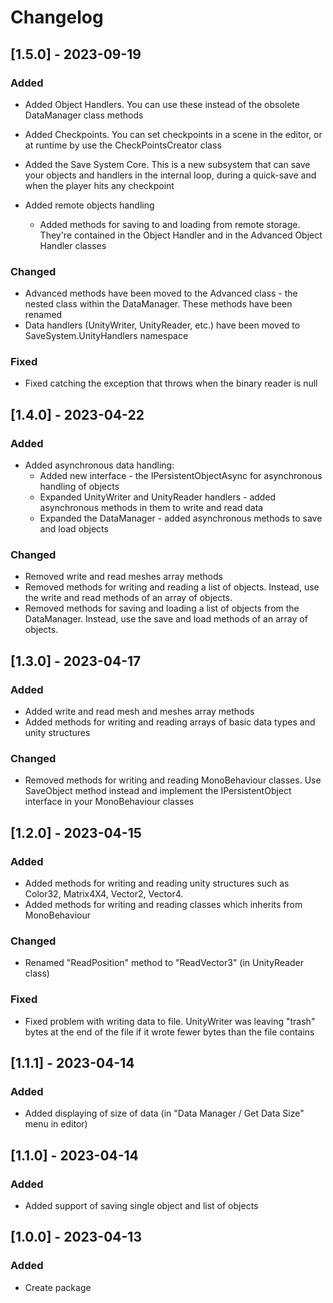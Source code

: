 # Changelog

## [1.5.0] - 2023-09-19

### Added

* Added Object Handlers. You can use these instead of 
the obsolete DataManager class methods

* Added Checkpoints. You can set checkpoints in a scene
in the editor, or at runtime by use the 
CheckPointsCreator class

* Added the Save System Core. This is a new subsystem that can
save your objects and handlers in the internal loop,
during a quick-save and when the player hits any checkpoint

* Added remote objects handling
    * Added methods for saving to and loading
      from remote storage. They're contained in the Object Handler and
      in the Advanced Object Handler classes

### Changed

* Advanced methods have been moved to the Advanced class -
  the nested class within the DataManager. These methods have
  been renamed
* Data handlers (UnityWriter, UnityReader, etc.)
  have been moved to SaveSystem.UnityHandlers namespace

### Fixed

* Fixed catching the exception that throws when the binary
  reader is null

## [1.4.0] - 2023-04-22

### Added

* Added asynchronous data handling:
    * Added new interface - the IPersistentObjectAsync for
      asynchronous handling of objects
    * Expanded UnityWriter and UnityReader handlers - added
      asynchronous methods in them to write and read data
    * Expanded the DataManager - added asynchronous methods
      to save and load objects

### Changed

* Removed write and read meshes array methods
* Removed methods for writing and reading a list of objects.
  Instead, use the write and read methods of an array of objects.
* Removed methods for saving and loading a list of objects from the DataManager.
  Instead, use the save and load methods of an array of objects.

## [1.3.0] - 2023-04-17

### Added

* Added write and read mesh and meshes array methods
* Added methods for writing and reading arrays of
  basic data types and unity structures

### Changed

* Removed methods for writing and reading MonoBehaviour classes.
  Use SaveObject method instead and implement the
  IPersistentObject interface in your MonoBehaviour classes

## [1.2.0] - 2023-04-15

### Added

* Added methods for writing and reading unity
  structures such as Color32, Matrix4X4, Vector2, Vector4.
* Added methods for writing and reading classes
  which inherits from MonoBehaviour

### Changed

* Renamed "ReadPosition" method to "ReadVector3"
  (in UnityReader class)

### Fixed

* Fixed problem with writing data to file. UnityWriter
  was leaving "trash" bytes at the end of the file if it wrote
  fewer bytes than the file contains

## [1.1.1] - 2023-04-14

### Added

* Added displaying of size of data
  (in "Data Manager / Get Data Size" menu in editor)

## [1.1.0] - 2023-04-14

### Added

* Added support of saving single object and list
  of objects

## [1.0.0] - 2023-04-13

### Added

* Create package